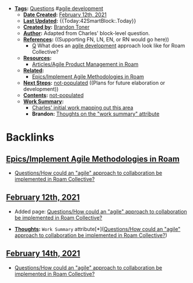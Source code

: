 - **[Tags](<../Tags.md>):** [Questions](<../Questions.md>) #[agile development](<../agile development.md>)
    - **[Date Created](<../Date Created.md>):** [February 12th, 2021](<../February 12th, 2021.md>)
    - **[Last Updated](<../Last Updated.md>):** {{Today:42SmartBlock:.Today}}
    - **[Created by](<../Created by.md>):** [Brandon Toner](<../Brandon Toner.md>)
    - **[Author](<../Author.md>):** Adapted from Charles' block-level question.
    - **[References](<../References.md>):**  ((Supporting FN, LN, EN, or RN would go here))
        - [Q](<../Q.md>) What does an [agile development](<../agile development.md>) approach look like for Roam Collective?
    - **[Resources](<../Resources.md>):**
        - [Articles/Agile Product Management in Roam](<../Articles/Agile Product Management in Roam.md>)
    - **[Related](<../Related.md>):**
        - [Epics/Implement Agile Methodologies in Roam](<../Epics/Implement Agile Methodologies in Roam.md>)
    - **[Next Steps](<../Next Steps.md>):** [not-populated](<../not-populated.md>) ((Plans for future elaboration or development))
    - **[Contents](<../Contents.md>):** [not-populated](<../not-populated.md>)
    - **[Work Summary](<../Work Summary.md>):** 
        - [Charles' initial work mapping out this area](((6GfcqwQrI)))
        - **Brandon:** [Thoughts on the "work summary" attribute](((JZ6S734y4)))

# Backlinks
## [Epics/Implement Agile Methodologies in Roam](<Epics/Implement Agile Methodologies in Roam.md>)
- [Questions/How could an "agile" approach to collaboration be implemented in Roam Collective?](<../Questions/How could an "agile" approach to collaboration be implemented in Roam Collective?.md>)

## [February 12th, 2021](<February 12th, 2021.md>)
- Added page: [Questions/How could an "agile" approach to collaboration be implemented in Roam Collective?](<../Questions/How could an "agile" approach to collaboration be implemented in Roam Collective?.md>)

- **[Thoughts](<../Thoughts.md>):** `Work Summary` attribute[*]([Questions/How could an "agile" approach to collaboration be implemented in Roam Collective?](<../Questions/How could an "agile" approach to collaboration be implemented in Roam Collective?.md>))

## [February 14th, 2021](<February 14th, 2021.md>)
- [Questions/How could an "agile" approach to collaboration be implemented in Roam Collective?](<../Questions/How could an "agile" approach to collaboration be implemented in Roam Collective?.md>)


